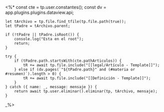 <%*
    const cte = tp.user.constantes();
    const dv = app.plugins.plugins.dataview.api;
    
    let tArchivo = tp.file.find_tfile(tp.file.path(true));
    let tPadre = tArchivo.parent;

	if (!tPadre || tPadre.isRoot()) {
		console.log("Esta en el root");
		return;
	}
	
	try {
        if (tPadre.path.startsWith(cte.pathArticulos)) {
            tR += await tp.file.include("[[legal/Artículo - Template]]");
        } else if (dv.pages(`"${tPadre.path}" and (#materia or #resumen)`).length > 0) {
            tR += await tp.file.include("[[Definición - Template]]");
        }
    } catch ({ name: _, message: mensaje }) {
        return await tp.user.eliminar().eliminar(tp, tArchivo, mensaje);
    }
_%>